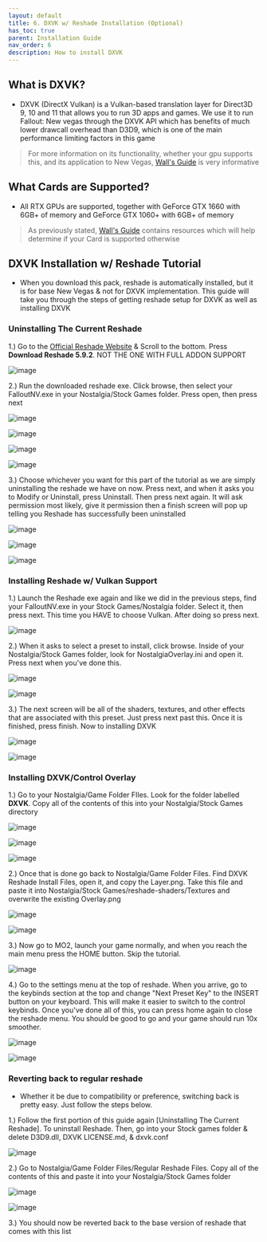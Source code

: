 ```yaml
---
layout: default
title: 6. DXVK w/ Reshade Installation (Optional)
has_toc: true
parent: Installation Guide
nav_order: 6
description: How to install DXVK
---
```


## **What is DXVK?**

- DXVK (DirectX Vulkan) is a Vulkan-based translation layer for Direct3D 9, 10 and 11 that allows you to run 3D apps and games. We use it to run Fallout: New vegas through the DXVK API which has benefits of much lower drawcall overhead than D3D9, which is one of the main performance limiting factors in this game

> For more information on its functionality, whether your gpu supports this, and its application to New Vegas, [Wall's Guide](https://wallsogb.github.io/FalloutNV-Performance-Guide/#DXVK) is very informative

## **What Cards are Supported?**
- All RTX GPUs are supported, together with GeForce GTX 1660 with 6GB+ of memory and GeForce GTX 1060+ with 6GB+ of memory
> As previously stated, [Wall's Guide](https://wallsogb.github.io/FalloutNV-Performance-Guide/#DXVK) contains resources which will help determine if your Card is supported otherwise

## **DXVK Installation w/ Reshade Tutorial**
- When you download this pack, reshade is automatically installed, but it is for base New Vegas & not for DXVK implementation. This guide will take you through the steps of getting reshade setup for DXVK as well as installing DXVK

### Uninstalling The Current Reshade

1.) Go to the [Official Reshade Website](https://reshade.me) & Scroll to the bottom. Press **Download Reshade 5.9.2**. NOT THE ONE WITH FULL ADDON SUPPORT

![image](https://gyazo.com/afddc8671d3d73fa0cfae40fb175bb43)

2.) Run the downloaded reshade exe. Click browse, then select your FalloutNV.exe in your Nostalgia/Stock Games folder. Press open, then press next

![image](https://user-images.githubusercontent.com/112358568/223608054-545a21d9-408b-4878-8147-7145a64198e4.png)

![image](https://user-images.githubusercontent.com/112358568/223608123-f7a1099a-3336-4a61-929a-a60d2dbb3b00.png)

![image](https://i.gyazo.com/542416c847d5e65f6c70ce39229d8d4c.png)

![image](https://i.gyazo.com/83a92115c4be0c743f4c9a2f0c3706d3.png)


3.) Choose whichever you want for this part of the tutorial as we are simply uninstalling the reshade we have on now. Press next, and when it asks you to Modify or Uninstall, press Uninstall. Then press next again. It will ask permission most likely, give it permission then a finish screen will pop up telling you Reshade has successfully been uninstalled

![image](https://user-images.githubusercontent.com/112358568/223608264-02771be4-2d3b-4644-b258-0a8e4e4863de.png)

![image](https://user-images.githubusercontent.com/112358568/223608323-ce8fcdfa-5724-4201-af1d-b48b70963904.png)

![image](https://user-images.githubusercontent.com/112358568/223608403-0be24a82-5861-4331-979a-b27be6351e4b.png)

### Installing Reshade w/ Vulkan Support

1.) Launch the Reshade exe again and like we did in the previous steps, find your FalloutNV.exe in your Stock Games/Nostalgia folder. Select it, then press next. This time you HAVE to choose Vulkan. After doing so press next.

![image](https://user-images.githubusercontent.com/112358568/223608557-142c4a3c-8f37-4d2d-a0a6-f3743e302246.png)

2.) When it asks to select a preset to install, click browse. Inside of your Nostalgia/Stock Games folder, look for NostalgiaOverlay.ini and open it. Press next when you've done this.

![image](https://user-images.githubusercontent.com/112358568/223608639-d9db28c2-1847-4d2d-acc5-487bd58997e4.png)

![image](https://i.gyazo.com/3d125004beac85e9fb647ed3533495f6.png)

3.) The next screen will be all of the shaders, textures, and other effects that are associated with this preset. Just press next past this. Once it is finished, press finish. Now to installing DXVK

![image](https://user-images.githubusercontent.com/112358568/223608826-202cdf8d-54c5-44ad-bd4c-198127ab4398.png)

![image](https://user-images.githubusercontent.com/112358568/223608886-28a11dd7-c3af-4598-afa1-398de9b0dda2.png)

### Installing DXVK/Control Overlay

1.) Go to your Nostalgia/Game Folder FIles. Look for the folder labelled **DXVK**. Copy all of the contents of this into your Nostalgia/Stock Games directory

![image](https://i.gyazo.com/52c8f56e75b4538d5a592479ca6b12ad.png)

![image](https://i.gyazo.com/53adaf714d9843165d66a5d4adcc818b.png)

![image](https://i.gyazo.com/612c9412e6b5ce1b56fdc3aed5393d64.png)


2.) Once that is done go back to Nostalgia/Game Folder Files. Find DXVK Reshade Install Files, open it, and copy the Layer.png. Take this file and paste it into Nostalgia/Stock Games/reshade-shaders/Textures and overwrite the existing Overlay.png

![image](https://i.gyazo.com/ba114ddbc67ea8a5e29e5ece0ec4a7b8.png)

![image](https://i.gyazo.com/b7fdcccb6530407084a5ae6ffeb6e897.png)

3.) Now go to MO2, launch your game normally, and when you reach the main menu press the HOME button. Skip the tutorial.

![image](https://user-images.githubusercontent.com/112358568/223609658-a785392a-b8bc-49cc-812b-b6adcdc8f4ff.png)

4.) Go to the settings menu at the top of reshade. When you arrive, go to the keybinds section at the top and change "Next Preset Key" to the INSERT button on your keyboard. This will make it easier to switch to the control keybinds. Once you've done all of this, you can press home again to close the reshade menu. You should be good to go and your game should run 10x smoother.

![image](https://user-images.githubusercontent.com/112358568/223609712-3c78fe2c-6be4-481e-870b-e369cae7387e.png)

![image](https://user-images.githubusercontent.com/112358568/223609824-843642f6-892f-4c1f-bd8c-c86c08116179.png)

### Reverting back to regular reshade
- Whether it be due to compatibility or preference, switching back is pretty easy. Just follow the steps below.

1.) Follow the first portion of this guide again [Uninstalling The Current Reshade]. To uninstall Reshade. Then, go into your Stock games folder & delete D3D9.dll, DXVK LICENSE.md, & dxvk.conf

![image](https://user-images.githubusercontent.com/112358568/223610369-c61268f7-0ed4-4ab9-b1fc-ae88372f9c27.png)

2.) Go to Nostalgia/Game Folder Files/Regular Reshade Files. Copy all of the contents of this and paste it into your Nostalgia/Stock Games folder

![image](https://i.gyazo.com/97156b4d3b5d7db596e09c4fb7689e71.png)

![image](https://i.gyazo.com/99d49acb9a48154bde3e1819780173a0.png)

3.) You should now be reverted back to the base version of reshade that comes with this list

